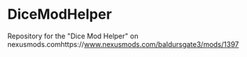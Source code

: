 # DiceModHelper
Repository for the "Dice Mod Helper" on nexusmods.comhttps://www.nexusmods.com/baldursgate3/mods/1397
